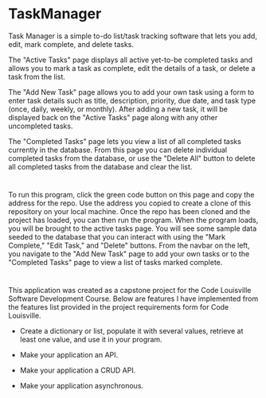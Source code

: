 # TaskManager

Task Manager is a simple to-do list/task tracking software that lets you add, edit, mark complete, and delete tasks. 

The "Active Tasks" page displays all active yet-to-be completed tasks and allows you to mark a task as complete, edit the details of a task, or delete a task from the list. 

The "Add New Task" page allows you to add your own task using a form to enter task details such as title, description, priority, due date, and task type (once, daily, weekly, or monthly). After adding a new task, it will be displayed back on the "Active Tasks" page along with any other uncompleted tasks. 

The "Completed Tasks" page lets you view a list of all completed tasks currently in the database. From this page you can delete individual completed tasks from the database, or use the "Delete All" button to delete all completed tasks from the database and clear the list.
#
To run this program, click the green code button on this page and copy the address for the repo. Use the address you copied to create a clone of this repository on your local machine. Once the repo has been cloned and the project has loaded, you can then run the program. When the program loads, you will be brought to the active tasks page. You will see some sample data seeded to the database that you can interact with using the "Mark Complete," "Edit Task," and "Delete" buttons. From the navbar on the left, you navigate to the "Add New Task" page to add your own tasks or to the "Completed Tasks" page to view a list of tasks marked complete.

#
This application was created as a capstone project for the Code Louisville Software Development Course. Below are features I have implemented from the features list provided in the project requirements form for Code Louisville.
- Create a dictionary or list, populate it with several values, retrieve at least one value, and use it in your program.

- Make your application an API. 

- Make your application a CRUD API.

- Make your application asynchronous.
